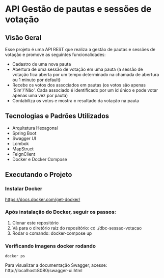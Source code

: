 # API Gestão de pautas e sessões de votação

## Visão Geral
Esse projeto é uma API REST que realiza a gestão de pautas e sessões de votação e promove as seguintes funcionalidades:

- Cadastro de uma nova pauta
- Abertura de uma sessão de votação em uma pauta (a sessão de votação fica aberta por um tempo determinado na chamada de abertura ou 1 minuto por default)
- Recebe os votos dos associados em pautas (os votos são apenas 'Sim'/'Não'. Cada associado é identificado por um id único e pode votar apenas uma vez por pauta)
- Contabiliza os votos e mostra o resultado da votação na pauta

## Tecnologias e Padrões Utilizados

* Arquitetura Hexagonal
* Spring Boot
* Swagger UI
* Lombok
* MapStruct
* FeignClient
* Docker e Docker Compose

## Executando o Projeto

### Instalar Docker
https://docs.docker.com/get-docker/

### Após instalação do Docker, seguir os passos:
1. Clonar este repositório
2. Vá para o diretório raiz do repositório: cd ./dbc-sessao-votacao
3. Rodar o comando: docker-compose up

### Verificando imagens docker rodando
```
docker ps
```
Para visualizar a documentação Swagger, acesse: http://localhost:8080/swagger-ui.html

